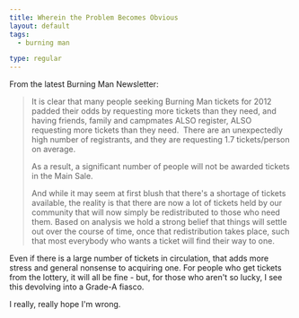 ```yaml
---
title: Wherein the Problem Becomes Obvious
layout: default
tags:
  - burning man

type: regular
---
```


From the latest Burning Man Newsletter:

>It is clear that many people seeking Burning Man tickets for 2012 padded their odds by requesting more tickets than they need, and having friends, family and campmates ALSO register, ALSO requesting more tickets than they need.  There are an unexpectedly high number of registrants, and they are requesting 1.7 tickets/person on average.
>
>As a result, a significant number of people will not be awarded tickets in the Main Sale.
>
>And while it may seem at first blush that there's a shortage of tickets available, the reality is that there are now a lot of tickets held by our community that will now simply be redistributed to those who need them. Based on analysis we hold a strong belief that things will settle out over the course of time, once that redistribution takes place, such that most everybody who wants a ticket will find their way to one.

Even if there is a large number of tickets in circulation, that adds more stress and general nonsense to acquiring one. For people who get tickets from the lottery, it will all be fine - but, for those who aren't so lucky, I see this devolving into a Grade-A fiasco.

I really, really hope I'm wrong.